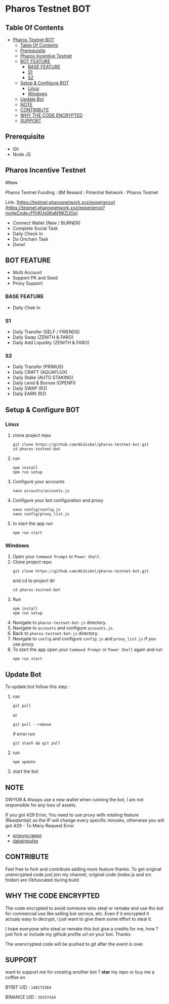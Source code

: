 # Pharos Testnet BOT

## Table Of Contents

- [Pharos Testnet BOT](#pharos-testnet-bot)
  - [Table Of Contents](#table-of-contents)
  - [Prerequisite](#prerequisite)
  - [Pharos Incentive Testnet](#pharos-incentive-testnet)
  - [BOT FEATURE](#bot-feature)
    - [BASE FEATURE](#base-feature)
    - [S1](#s1)
    - [S2](#s2)
  - [Setup \& Configure BOT](#setup--configure-bot)
    - [Linux](#linux)
    - [Windows](#windows)
  - [Update Bot](#update-bot)
  - [NOTE](#note)
  - [CONTRIBUTE](#contribute)
  - [WHY THE CODE ENCRYPTED](#why-the-code-encrypted)
  - [SUPPORT](#support)

## Prerequisite

- Git
- Node JS

## Pharos Incentive Testnet

#New

Pharos Testnet
Funding : 8M
Reward : Potential
Network : Pharos Testnet

Link:
[https://testnet.pharosnetwork.xyz/experience](https://testnet.pharosnetwork.xyz/experience?inviteCode=FfVKUs0KaN1WZUOo)

- Connect Wallet (New / BURNER)
- Complete Social Task
- Daily Check In
- Do Onchain Task
- Done!

## BOT FEATURE

- Multi Account
- Support PK and Seed
- Proxy Support
  
### BASE FEATURE
- Daily Chek In
  
### S1
- Daily Transfer (SELF / FRIENDS)
- Daily Swap (ZENITH & FARO)
- Daily Add Liquidity (ZENITH & FARO)
### S2
- Daily Transfer (PRIMUS)
- Daily CRAFT (AQUAFLUX)
- Daily Stake (AUTO STAKING)
- Daily Lend & Borrow (OPENFI)
- Daily SWAP (R2)
- Daily EARN (R2)

## Setup & Configure BOT

### Linux

1. clone project repo
   ```
   git clone https://github.com/Widiskel/pharos-testnet-bot.git
   cd pharos-testnet-bot
   ```
2. run
   ```
   npm install
   npm run setup
   ```
3. Configure your accounts
   ```
   nano accounts/accounts.js
   ```
4. Configure your bot configuration and proxy
   ```
   nano config/config.js
   nano config/proxy_list.js
   ```
5. to start the app run
   ```
   npm run start
   ```

### Windows

1. Open your `Command Prompt` or `Power Shell`.
2. Clone project repo
   ```
   git clone https://github.com/Widiskel/pharos-testnet-bot.git
   ```
   and cd to project dir
   ```
   cd pharos-testnet-bot
   ```
3. Run
   ```
   npm install
   npm run setup
   ```
4. Navigate to `pharos-testnet-bot-js` directory.
5. Navigate to `accounts` and configure `accounts.js`.
6. Back to `pharos-testnet-bot-js` directory.
7. Navigate to `config` and configure `config.js` and `proxy_list.js` if you use proxy.
8. To start the app open your `Command Prompt` or `Power Shell` again and run
   ```
   npm run start
   ```

## Update Bot

To update bot follow this step :

1. run
   ```
   git pull
   ```
   or
   ```
   git pull --rebase
   ```
   if error run
   ```
   git stash && git pull
   ```
2. run
   ```
   npm update
   ```
3. start the bot

## NOTE

DWYOR & Always use a new wallet when running the bot, I am not responsible for any loss of assets.

If you got 429 Error, You need to use proxy with rotating feature (Residential) so the IP will change every specific minutes, otherwise you will got 429 - To Many Request Error

- [proxyscrappe](https://proxyscrape.com/?ref=yzi1n2y)
- [dataimpulse](https://dataimpulse.com/?aff=66393)

## CONTRIBUTE

Feel free to fork and contribute adding more feature thanks. To get original unencrypted code just join my channel, original code (index.js and src folder) are Obfuscated during build

## WHY THE CODE ENCRYPTED

The code encrypted to avoid someone who steal or remake and use tho bot for commercial use like selling bot service, etc. Even if it encrypted it actualy easy to decrypt, i just want to give them some effort to steal it.

I hope everyone who steal or remake this bot give a credits for me, how ? just fork or include my github profile url on your bot. Thanks

The unencrypted code will be pushed to git after the event is over.

## SUPPORT

want to support me for creating another bot ?
**star** my repo or buy me a coffee on

BYBIT UID : `140173364`

BINANCE UID : `39357434`
